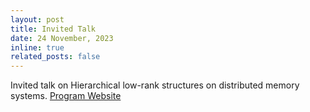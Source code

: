 ```yaml
---
layout: post
title: Invited Talk
date: 24 November, 2023
inline: true
related_posts: false
---
```


Invited talk on Hierarchical low-rank structures on distributed memory systems. [Program Website](www.cse.iitm.ac.in/~rupesh/events/resweek23/?mode=Mathematical)
